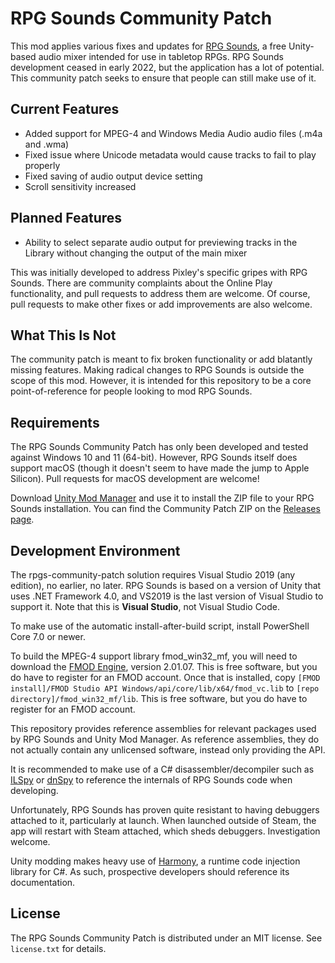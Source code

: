 # RPG Sounds Community Patch

This mod applies various fixes and updates for [RPG Sounds](https://store.steampowered.com/app/1480140/RPG_Sounds/), a free Unity-based audio mixer intended for use in tabletop RPGs.  RPG Sounds development ceased in early 2022, but the application has a lot of potential.  This community patch seeks to ensure that people can still make use of it.

## Current Features

- Added support for MPEG-4 and Windows Media Audio audio files (.m4a and .wma)
- Fixed issue where Unicode metadata would cause tracks to fail to play properly
- Fixed saving of audio output device setting
- Scroll sensitivity increased

## Planned Features

- Ability to select separate audio output for previewing tracks in the Library without changing the output of the main mixer

This was initially developed to address Pixley's specific gripes with RPG Sounds.  There are community complaints about the Online Play functionality, and pull requests to address them are welcome.  Of course, pull requests to make other fixes or add improvements are also welcome.

## What This Is Not

The community patch is meant to fix broken functionality or add blatantly missing features.  Making radical changes to RPG Sounds is outside the scope of this mod.  However, it is intended for this repository to be a core point-of-reference for people looking to mod RPG Sounds.

## Requirements

The RPG Sounds Community Patch has only been developed and tested against Windows 10 and 11 (64-bit).  However, RPG Sounds itself does support macOS (though it doesn't seem to have made the jump to Apple Silicon).  Pull requests for macOS development are welcome!

Download [Unity Mod Manager](https://www.nexusmods.com/site/mods/21) and use it to install the ZIP file to your RPG Sounds installation.  You can find the Community Patch ZIP on the [Releases page](https://github.com/pixley/rpgs-community-patch/releases).

## Development Environment

The rpgs-community-patch solution requires Visual Studio 2019 (any edition), no earlier, no later.  RPG Sounds is based on a version of Unity that uses .NET Framework 4.0, and VS2019 is the last version of Visual Studio to support it.  Note that this is **Visual Studio**, not Visual Studio Code.

To make use of the automatic install-after-build script, install PowerShell Core 7.0 or newer.

To build the MPEG-4 support library fmod_win32_mf, you will need to download the [FMOD Engine](https://www.fmod.com/download#fmodengine), version 2.01.07.  This is free software, but you do have to register for an FMOD account.  Once that is installed, copy `[FMOD install]/FMOD Studio API Windows/api/core/lib/x64/fmod_vc.lib` to `[repo directory]/fmod_win32_mf/lib`.  This is free software, but you do have to register for an FMOD account.

This repository provides reference assemblies for relevant packages used by RPG Sounds and Unity Mod Manager.  As reference assemblies, they do not actually contain any unlicensed software, instead only providing the API.

It is recommended to make use of a C# disassembler/decompiler such as [ILSpy](https://github.com/icsharpcode/ILSpy) or [dnSpy](https://github.com/dnSpy/dnSpy) to reference the internals of RPG Sounds code when developing.

Unfortunately, RPG Sounds has proven quite resistant to having debuggers attached to it, particularly at launch.  When launched outside of Steam, the app will restart with Steam attached, which sheds debuggers.  Investigation welcome.

Unity modding makes heavy use of [Harmony](https://harmony.pardeike.net/), a runtime code injection library for C#.  As such, prospective developers should reference its documentation.

## License

The RPG Sounds Community Patch is distributed under an MIT license.  See `license.txt` for details.